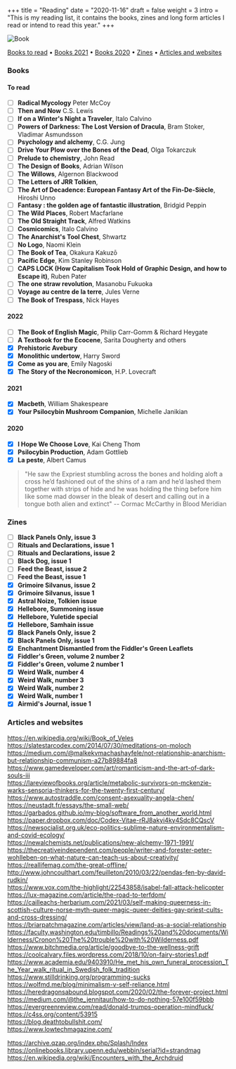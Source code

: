 +++
title = "Reading"
date = "2020-11-16"
draft = false
weight = 3
intro = "This is my reading list, it contains the books, zines and long form articles I read or intend to read this year."
+++

![Book](/img/about/book.jpg)

[Books to read](#to-read) •
[Books 2021](#2021) •
[Books 2020](#2020) •
[Zines](#zines) •
[Articles and websites](#articles-and-websites)

### Books

#### To read

<div class="checklist">

- [ ] **Radical Mycology** Peter McCoy
- [ ] **Then and Now** C.S. Lewis
- [ ] **If on a Winter's Night a Traveler**, Italo Calvino
- [ ] **Powers of Darkness: The Lost Version of Dracula**, Bram Stoker, Vladimar Asmundsson
- [ ] **Psychology and alchemy**, C.G. Jung
- [ ] **Drive Your Plow over the Bones of the Dead**, Olga Tokarczuk
- [ ] **Prelude to chemistry**, John Read
- [ ] **The Design of Books**, Adrian Wilson
- [ ] **The Willows**, Algernon Blackwood
- [ ] **The Letters of JRR Tolkien**,
- [ ] **The Art of Decadence: European Fantasy Art of the Fin-De-Siècle**, Hiroshi Unno
- [ ] **Fantasy : the golden age of fantastic illustration**, Bridgid Peppin
- [ ] **The Wild Places**, Robert Macfarlane
- [ ] **The Old Straight Track**, Alfred Watkins
- [ ] **Cosmicomics**, Italo Calvino
- [ ] **The Anarchist's Tool Chest**, Shwartz
- [ ] **No Logo**, Naomi Klein
- [ ] **The Book of Tea**, Okakura Kakuzō
- [ ] **Pacific Edge**, Kim Stanley Robinson
- [ ] **CAPS LOCK (How Capitalism Took Hold of Graphic Design, and how to Escape it)**, Ruben Pater
- [ ] **The one straw revolution**, Masanobu Fukuoka
- [ ] **Voyage au centre de la terre**, Jules Verne
- [ ] **The Book of Trespass**, Nick Hayes

#### 2022

- [ ] **The Book of English Magic**, Philip Carr-Gomm & Richard Heygate
- [ ] **A Textbook for the Ecocene**, Sarita Dougherty and others
- [x] **Prehistoric Avebury**
- [x] **Monolithic undertow**, Harry Sword
- [x] **Come as you are**, Emily Nagoski
- [x] **The Story of the Necronomicon**, H.P. Lovecraft

#### 2021

- [x] **Macbeth**, William Shakespeare
- [x] **Your Psilocybin Mushroom Companion**, Michelle Janikian

#### 2020

- [x] **I Hope We Choose Love**, Kai Cheng Thom
- [x] **Psilocybin Production**, Adam Gottlieb
- [x] **La peste**, Albert Camus

</div>

>"He saw the Expriest stumbling across the bones and holding aloft a cross he’d fashioned out of the shins of a ram and he’d lashed them together with strips of hide and he was holding the thing before him like some mad dowser in the bleak of desert and calling out in a tongue both alien and extinct"
-- Cormac McCarthy in Blood Meridian

### Zines

<div class="checklist">

- [ ] **Black Panels Only, issue 3**
- [ ] **Rituals and Declarations, issue 1**
- [ ] **Rituals and Declarations, issue 2**
- [ ] **Black Dog, issue 1**
- [ ] **Feed the Beast, issue 2**
- [ ] **Feed the Beast, issue 1**
- [x] **Grimoire Silvanus, issue 2**
- [x] **Grimoire Silvanus, issue 1**
- [x] **Astral Noize, Tolkien issue**
- [x] **Hellebore, Summoning issue**
- [x] **Hellebore, Yuletide special**
- [x] **Hellebore, Samhain issue**
- [x] **Black Panels Only, issue 2**
- [x] **Black Panels Only, issue 1**
- [x] **Enchantment Dismantled from the Fiddler's Green Leaflets**
- [x] **Fiddler's Green, volume 2 number 2**
- [x] **Fiddler's Green, volume 2 number 1**
- [x] **Weird Walk, number 4**
- [x] **Weird Walk, number 3**
- [x] **Weird Walk, number 2**
- [x] **Weird Walk, number 1**
- [x] **Airmid's Journal, issue 1**

</div>

### Articles and websites

https://en.wikipedia.org/wiki/Book_of_Veles  
https://slatestarcodex.com/2014/07/30/meditations-on-moloch  
https://medium.com/@malkekvmachashayfele/not-relationship-anarchism-but-relationship-communism-a27b89884fa8  
https://www.gamedeveloper.com/art/romanticism-and-the-art-of-dark-souls-iii  
https://lareviewofbooks.org/article/metabolic-survivors-on-mckenzie-warks-sensoria-thinkers-for-the-twenty-first-century/  
https://www.autostraddle.com/consent-asexuality-angela-chen/  
https://neustadt.fr/essays/the-small-web/  
https://garbados.github.io/my-blog/software_from_another_world.html  
https://paper.dropbox.com/doc/Codex-Vitae-rRJ8akyi4ky4Sdc8CQscV  
https://newsocialist.org.uk/eco-politics-sublime-nature-environmentalism-and-covid-ecology/  
https://newalchemists.net/publications/new-alchemy-1971-1991/  
https://thecreativeindependent.com/people/writer-and-forester-peter-wohlleben-on-what-nature-can-teach-us-about-creativity/  
https://reallifemag.com/the-great-offline/  
http://www.johncoulthart.com/feuilleton/2010/03/22/pendas-fen-by-david-rudkin/  
https://www.vox.com/the-highlight/22543858/isabel-fall-attack-helicopter  
https://lux-magazine.com/article/the-road-to-terfdom/  
https://cailleachs-herbarium.com/2021/03/self-making-queerness-in-scottish-culture-norse-myth-queer-magic-queer-deities-gay-priest-cults-and-cross-dressing/  
https://briarpatchmagazine.com/articles/view/land-as-a-social-relationship  
https://faculty.washington.edu/timbillo/Readings%20and%20documents/Wilderness/Cronon%20The%20trouble%20with%20Wilderness.pdf  
https://www.bitchmedia.org/article/goodbye-to-the-wellness-grift  
https://coolcalvary.files.wordpress.com/2018/10/on-fairy-stories1.pdf  
https://www.academia.edu/9403910/He_met_his_own_funeral_procession_The_Year_walk_ritual_in_Swedish_folk_tradition  
https://www.stilldrinking.org/programming-sucks  
https://wolfmd.me/blog/minimalism-v-self-reliance.html  
https://heredragonsabound.blogspot.com/2020/02/the-forever-project.html  
https://medium.com/@the_jennitaur/how-to-do-nothing-57e100f59bbb  
https://evergreenreview.com/read/donald-trumps-operation-mindfuck/  
https://c4ss.org/content/53915  
https://blog.deathtobullshit.com/  
https://www.lowtechmagazine.com/

https://archive.qzap.org/index.php/Splash/Index
https://onlinebooks.library.upenn.edu/webbin/serial?id=strandmag
https://en.wikipedia.org/wiki/Encounters_with_the_Archdruid
